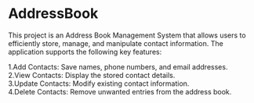 # AddressBook
This project is an Address Book Management System that allows users to efficiently store, manage, and manipulate contact information. The application supports the following key features: <br />

1.Add Contacts: Save names, phone numbers, and email addresses. <br />
2.View Contacts: Display the stored contact details. <br />
3.Update Contacts: Modify existing contact information. <br />
4.Delete Contacts: Remove unwanted entries from the address book. <br />
